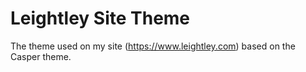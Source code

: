 # Leightley Site Theme

The theme used on my site (https://www.leightley.com) based on the Casper theme.

